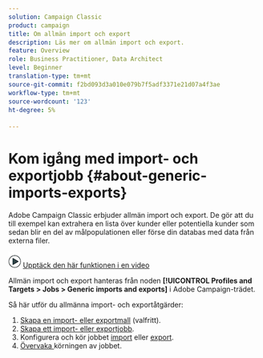```yaml
---
solution: Campaign Classic
product: campaign
title: Om allmän import och export
description: Läs mer om allmän import och export.
feature: Overview
role: Business Practitioner, Data Architect
level: Beginner
translation-type: tm+mt
source-git-commit: f2bd093d3a010e079b7f5adf3371e21d07a4f3ae
workflow-type: tm+mt
source-wordcount: '123'
ht-degree: 5%

---
```



# Kom igång med import- och exportjobb {#about-generic-imports-exports}

Adobe Campaign Classic erbjuder allmän import och export. De gör att du till exempel kan extrahera en lista över kunder eller potentiella kunder som sedan blir en del av målpopulationen eller förse din databas med data från externa filer.

![](assets/do-not-localize/how-to-video.png) [Upptäck den här funktionen i en video](../../platform/using/exporting-and-importing-profiles.md#import-profiles-video)

Allmän import och export hanteras från noden **[!UICONTROL Profiles and Targets > Jobs > Generic imports and exports]** i Adobe Campaign-trädet.

Så här utför du allmänna import- och exportåtgärder:

1. [Skapa en import- eller exportmall](../../platform/using/creating-import-export-templates.md)  (valfritt).
1. [Skapa ett import- eller exportjobb](../../platform/using/creating-import-export-jobs.md).
1. Konfigurera och kör jobbet [import](../../platform/using/executing-import-jobs.md) eller [export](../../platform/using/executing-export-jobs.md).
1. [Övervaka ](../../platform/using/monitoring-jobs-execution.md) körningen av jobbet.


